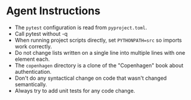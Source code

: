 # Agent Instructions

- The `pytest` configuration is read from `pyproject.toml`.
- Call pytest without -q
- When running project scripts directly, set `PYTHONPATH=src` so imports work correctly.
- Do not change lists written on a single line into multiple lines with one element each.
- The `copenhagen` directory is a clone of the "Copenhagen" book about authentication.
- Don't do any syntactical change on code that wasn't changed semantically.
- Always try to add unit tests for any code change.
